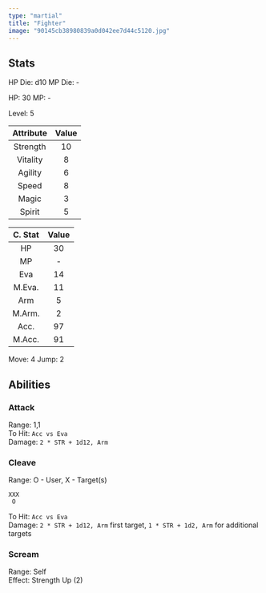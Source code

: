 ```yaml
---
type: "martial"
title: "Fighter"
image: "90145cb38980839a0d042ee7d44c5120.jpg"
---
```


## Stats

HP Die: d10
MP Die: -

HP: 30
MP: -

Level: 5

| Attribute | Value |
|:---------:|:-----:|
| Strength  |   10  |
| Vitality  |   8   |
| Agility   |   6   |
| Speed     |   8   |
| Magic     |   3   |
| Spirit    |   5   |

| C. Stat | Value |
|:-------:|:-----:|
|HP       |   30  |
|MP       |   -   |
|Eva      |   14  |
|M.Eva.   |   11  |
|Arm      |   5   |
|M.Arm.   |   2   |
|Acc.     |   97  |
|M.Acc.   |   91  |

Move: 4
Jump: 2

## Abilities

### Attack
Range: 1,1  
To Hit: `Acc vs Eva`  
Damage: `2 * STR + 1d12, Arm`  

### Cleave
Range: O - User, X - Target(s)  
```
XXX
 O 
```
To Hit: `Acc vs Eva`  
Damage: `2 * STR + 1d12, Arm` first target, `1 * STR + 1d2, Arm` for additional targets

### Scream
Range: Self  
Effect: Strength Up (2)  
